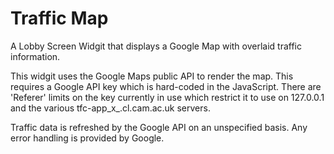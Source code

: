 Traffic Map
===========

A Lobby Screen Widgit that displays a Google Map with overlaid traffic
information.

This widgit uses the Google Maps public API to render the map. This
requires a Google API key which is hard-coded in the JavaScript. There
are 'Referer' limits on the key currently in use which restrict it to
use on 127.0.0.1 and the various tfc-app_x_.cl.cam.ac.uk servers.

Traffic data is refreshed by the Google API on an unspecified basis.
Any error handling is provided by Google.
